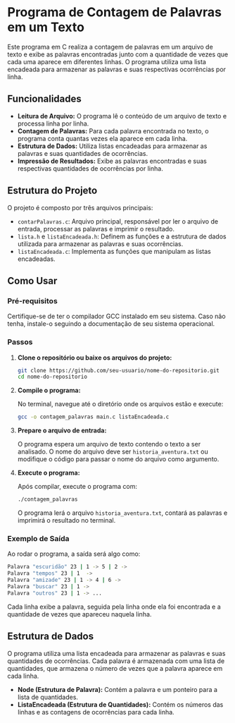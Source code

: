 # Programa de Contagem de Palavras em um Texto

Este programa em C realiza a contagem de palavras em um arquivo de texto e exibe as palavras encontradas junto com a quantidade de vezes que cada uma aparece em diferentes linhas. O programa utiliza uma lista encadeada para armazenar as palavras e suas respectivas ocorrências por linha.

## Funcionalidades

- **Leitura de Arquivo:** O programa lê o conteúdo de um arquivo de texto e processa linha por linha.
- **Contagem de Palavras:** Para cada palavra encontrada no texto, o programa conta quantas vezes ela aparece em cada linha.
- **Estrutura de Dados:** Utiliza listas encadeadas para armazenar as palavras e suas quantidades de ocorrências.
- **Impressão de Resultados:** Exibe as palavras encontradas e suas respectivas quantidades de ocorrências por linha.

## Estrutura do Projeto

O projeto é composto por três arquivos principais:

- `contarPalavras.c`: Arquivo principal, responsável por ler o arquivo de entrada, processar as palavras e imprimir o resultado.
- `lista.h` e `listaEncadeada.h`: Definem as funções e a estrutura de dados utilizada para armazenar as palavras e suas ocorrências.
- `listaEncadeada.c`: Implementa as funções que manipulam as listas encadeadas.

## Como Usar

### Pré-requisitos

Certifique-se de ter o compilador GCC instalado em seu sistema. Caso não tenha, instale-o seguindo a documentação de seu sistema operacional.

### Passos

1. **Clone o repositório ou baixe os arquivos do projeto:**

    ```bash
    git clone https://github.com/seu-usuario/nome-do-repositorio.git
    cd nome-do-repositorio
    ```

2. **Compile o programa:**

    No terminal, navegue até o diretório onde os arquivos estão e execute:

    ```bash
    gcc -o contagem_palavras main.c listaEncadeada.c
    ```

3. **Prepare o arquivo de entrada:** 

    O programa espera um arquivo de texto contendo o texto a ser analisado. O nome do arquivo deve ser `historia_aventura.txt` ou modifique o código para passar o nome do arquivo como argumento.

4. **Execute o programa:**

    Após compilar, execute o programa com:

    ```bash
    ./contagem_palavras
    ```

    O programa lerá o arquivo `historia_aventura.txt`, contará as palavras e imprimirá o resultado no terminal.

### Exemplo de Saída

Ao rodar o programa, a saída será algo como:
```bash
Palavra "escuridão" 23 | 1 -> 5 | 2 -> 
Palavra "tempos" 23 | 1  ->
Palavra "amizade" 23 | 1 -> 4 | 6 -> 
Palavra "buscar" 23 | 1 -> 
Palavra "outros" 23 | 1 -> ...
```

Cada linha exibe a palavra, seguida pela linha onde ela foi encontrada e a quantidade de vezes que apareceu naquela linha.

## Estrutura de Dados

O programa utiliza uma lista encadeada para armazenar as palavras e suas quantidades de ocorrências. Cada palavra é armazenada com uma lista de quantidades, que armazena o número de vezes que a palavra aparece em cada linha.

- **Node (Estrutura de Palavra):** Contém a palavra e um ponteiro para a lista de quantidades.
- **ListaEncadeada (Estrutura de Quantidades):** Contém os números das linhas e as contagens de ocorrências para cada linha.

